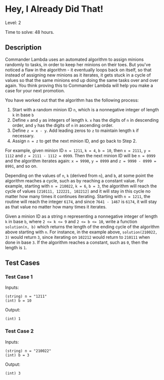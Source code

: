 # Hey, I Already Did That!
Level: 2

Time to solve: 48 hours.

## Description
Commander Lambda uses an automated algorithm to assign minions randomly to tasks, in order to keep her minions on their toes. But you've noticed a flaw in the algorithm - it eventually loops back on itself, so that instead of assigning new minions as it iterates, it gets stuck in a cycle of values so that the same minions end up doing the same tasks over and over again. You think proving this to Commander Lambda will help you make a case for your next promotion. 

You have worked out that the algorithm has the following process:

1. Start with a random minion ID `n`, which is a nonnegative integer of length `k` in base `b`
2. Define `x` and `y` as integers of length `k`.  `x` has the digits of `n` in descending order, and `y` has the digits of `n` in ascending order.
3. Define `z = x - y`.  Add leading zeros to `z` to maintain length `k` if necessary.
4. Assign `n = z` to get the next minion ID, and go back to Step 2.

For example, given minion ID `n = 1211`, `k = 4`, `b = 10`, then `x = 2111`, `y = 1112` and `z = 2111 - 1112 = 0999`. Then the next minion ID will be `n = 0999` and the algorithm iterates again: `x = 9990`, `y = 0999` and `z = 9990 - 0999 = 8991`, and so on.

Depending on the values of `n`, `k` (derived from `n`), and `b`, at some point the algorithm reaches a cycle, such as by reaching a constant value. For example, starting with `n = 210022`, `k = 6`, `b = 3`, the algorithm will reach the cycle of values `[210111, 122221, 102212]` and it will stay in this cycle no matter how many times it continues iterating. Starting with `n = 1211`, the routine will reach the integer `6174`, and since `7641 - 1467` is `6174`, it will stay as that value no matter how many times it iterates.

Given a minion ID as a string n representing a nonnegative integer of length `k` in base `b`, where `2 <= k <= 9` and `2 <= b <= 10`, write a function `solution(n, b)` which returns the length of the ending cycle of the algorithm above starting with `n`. For instance, in the example above, `solution(210022, 3)` would return `3`, since iterating on `102212` would return to `210111` when done in base `3`. If the algorithm reaches a constant, such as `0`, then the length is `1`.

## Test Cases

### Test Case 1

Inputs:
```
(string) n = "1211"
(int) b = 10
```
Output:
```
(int) 1
```
### Test Case 2

Inputs:
```
(string) n = "210022"
(int) b = 3
```
Output:
```
(int) 3
```